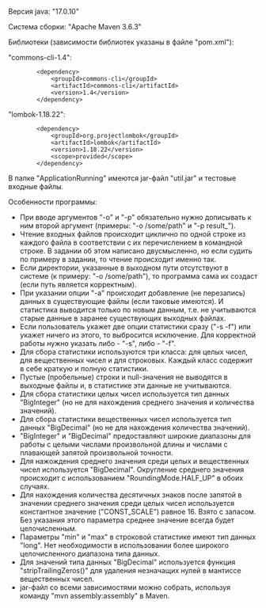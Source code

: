 Версия java:    "17.0.10"

Система сборки: "Apache Maven 3.6.3"

Библиотеки (зависимости библиотек указаны в файле "pom.xml"):

"commons-cli-1.4":
```
        <dependency>
            <groupId>commons-cli</groupId>
            <artifactId>commons-cli</artifactId>
            <version>1.4</version>
        </dependency>
```
"lombok-1.18.22":
```
        <dependency>
            <groupId>org.projectlombok</groupId>
            <artifactId>lombok</artifactId>
            <version>1.18.22</version>
            <scope>provided</scope>
        </dependency>
```

В папке "ApplicationRunning" имеются jar-файл "util.jar" и тестовые входные файлы.

Особенности программы:
- При вводе аргументов "-o" и "-p" обязательно нужно дописывать к ним второй аргумент (примеры: "-o /some/path" и "-p result_").
- Чтение входных файлов происходит циклично по одной строке из каждого файла в соответствии с их перечислением в командной строке. В задании об этом написано двусмысленно, но если судить по примеру в задании, то чтение происходит именно так.
- Если директории, указанные в выходном пути отсутствуют в системе (к примеру: "-o /some/path"), то программа сама их создаст (если путь является корректным).
- При указании опции "-a" происходит добавление (не перезапись) данных в существующие файлы (если таковые имеются). И статистика выводится только по новым данным, т.е. не учитываются старые данные в заранее существующих выходных файлах.
- Если пользователь укажет две опции статистики сразу ("-s -f") или укажет ничего из этого, то выбросится исключение. Для корректной работы нужно указать либо - "-s", либо - "-f".
- Для сбора статистики используются три класса: для целых чисел, для вещественных чисел и для строковых. Каждый класс содержит в себе краткую и полную статистики.
- Пустые (пробельные) строки и null-значения не выводятся в выходные файлы и, в статистике эти данные не учитываются.
- Для сбора статистики целых чисел используется тип данных "BigInteger" (но не для нахождения среднего значения и количества значений).
- Для сбора статистики вещественных чисел используется тип данных "BigDecimal" (но не для нахождения количества значений).
- "BigInteger" и "BigDecimal" предоставляют широкие диапазоны для работы с целыми числами произвольной длины и числами с плавающей запятой произвольной точности.
- Для нажождения среднего значения среди целых и вещественных чисел используется "BigDecimal". Округление среднего значения происходит с использованием "RoundingMode.HALF_UP" в обоих случаях.
- Для нахождения количества десятичных знаков после запятой в значении среднего значения среди целых чисел используется константное значение ("CONST_SCALE") равное 16. Взято с запасом. Без указания этого параметра среднее значение всегда будет целочисленным.
- Параметры "min" и "max" в строковой статистике имеют тип данных "long". Нет необходимости в использовании более широкого целочисленного диапазона типа данных.
- Для значений типа данных "BigDecimal" используется функция "stripTrailingZeros()" для удаления незначащих нулей в мантиссе вещественных чисел.
- jar-файл со всеми зависимостями можно собрать, используя команду "mvn assembly:assembly" в Maven.
  
